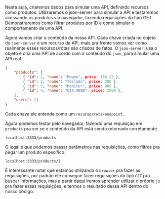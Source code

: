 Nesta aula, criaremos dados para simular uma API, definindo recursos como produtos. Utilizaremos o json-server para simular a API e testaremos acessando os produtos via navegador, fazendo requisições do tipo GET. Demonstraremos como filtrar produtos por ID e como simular o comportamento de uma API.

Agora vamos criar o conteúdo da nossa API. Cada chave criada no objeto do `json-server` é um recurso da API, mais pra frente vamos ver como realmente esses recursos/rotas são criados de fatos. O `json-server`, usa o objeto e cria uma API de acordo com o conteúdo do `json`, para simular uma API real.

```json
{
	"products": [
		{ "id": 1, "name": "Mouse", price: 150.25 },
		{ "id": 2, "name": "Teclado", price: 200 },
		{ "id": 3, "name": "Monitor", price: 900 },
		{ "id": 4, "name": "GTX 4090", price: 2900 },
	],
	"users": []
}
```

Cada chave ele entende como um `recurso/rota/endpoint`.

Agora podemos testar pelo navegador, fazendo uma requisição em `products` pra ver se o conteúdo da API está sendo retornado corretamente.

`localhost:3333/products`

O legal é que podemos passar parâmetros nas requisições, como filtros pra pegar um produto específico.

`localhost:3333/products/2`


É interessante notar que estamos utilizando o `browser` pra fazer as requisições, por padrão ele consegue fazer requisições do tipo `GET` pra buscar informações, mas a partir daqui iremos aprender utilizar o próprio `js` pra fazer essas requisições, e termos o resultado dessa API dentro do nosso código.